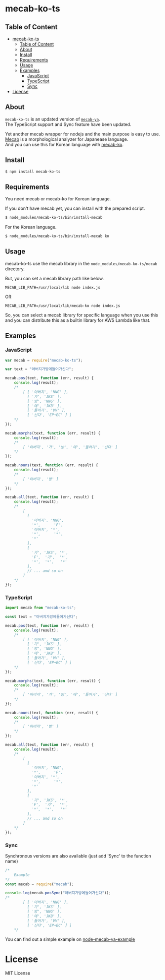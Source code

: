 # mecab-ko-ts

## Table of Content

- [mecab-ko-ts](#mecab-ko-ts)
  - [Table of Content](#table-of-content)
  - [About](#about)
  - [Install](#install)
  - [Requirements](#requirements)
  - [Usage](#usage)
  - [Examples](#examples)
    - [JavaScript](#javascript)
    - [TypeScript](#typescript)
    - [Sync](#sync)
- [License](#license)

## About

`mecab-ko-ts` is an updated version of [`mecab-ya`](https://github.com/golbin/node-mecab-ya).  
The TypeScript support and Sync feature have been updated.


Yet another mecab wrapper for nodejs and the main purpose is easy to use.  
[Mecab](http://taku910.github.io/mecab/) is a morphological analyzer for Japanease language.  
And you can use this for Korean language with [mecab-ko](https://bitbucket.org/eunjeon/mecab-ko/).

## Install

```bash
$ npm install mecab-ko-ts
```

## Requirements

You need mecab or mecab-ko for Korean language.

If you don't have mecab yet, you can install with the prepared script.

```bash
$ node_modules/mecab-ko-ts/bin/install-mecab
```

For the Korean language.

```bash
$ node_modules/mecab-ko-ts/bin/install-mecab ko
```

## Usage

mecab-ko-ts use the mecab library in the `node_modules/mecab-ko-ts/mecab` directory.

But, you can set a mecab library path like below.

```
MECAB_LIB_PATH=/usr/local/lib node index.js
```

OR

```
MECAB_LIB_PATH=/usr/local/lib/mecab-ko node index.js
```

So, you can select a mecab library for specific language when you use this and you can distribute this as a builtin library for AWS Lambda like that.

## Examples

### JavaScript

```js
var mecab = require("mecab-ko-ts");

var text = "아버지가방에들어가신다";

mecab.pos(text, function (err, result) {
    console.log(result);
    /*
        [ [ '아버지', 'NNG' ],
          [ '가', 'JKS' ],
          [ '방', 'NNG' ],
          [ '에', 'JKB' ],
          [ '들어가', 'VV' ],
          [ '신다', 'EP+EC' ] ]
    */
});

mecab.morphs(text, function (err, result) {
    console.log(result);
    /*
        [ '아버지', '가', '방', '에', '들어가', '신다' ]
    */
});

mecab.nouns(text, function (err, result) {
    console.log(result);
    /*
        [ '아버지', '방' ]
    */
});

mecab.all(text, function (err, result) {
    console.log(result);
    /*
        [
          [
            '아버지', 'NNG',
            '*',      'F',
            '아버지', '*',
            '*',      '*',
            '*'
          ],
          [
            '가', 'JKS', '*',
            'F',  '가',  '*',
            '*',  '*',   '*'
          ],
          // ... and so on
        ]
    */
});
```

### TypeScript

```js
import mecab from "mecab-ko-ts";

const text = "아버지가방에들어가신다";

mecab.pos(text, function (err, result) {
    console.log(result);
    /*
        [ [ '아버지', 'NNG' ],
          [ '가', 'JKS' ],
          [ '방', 'NNG' ],
          [ '에', 'JKB' ],
          [ '들어가', 'VV' ],
          [ '신다', 'EP+EC' ] ]
    */
});

mecab.morphs(text, function (err, result) {
    console.log(result);
    /*
        [ '아버지', '가', '방', '에', '들어가', '신다' ]
    */
});

mecab.nouns(text, function (err, result) {
    console.log(result);
    /*
        [ '아버지', '방' ]
    */
});

mecab.all(text, function (err, result) {
    console.log(result);
    /*
        [
          [
            '아버지', 'NNG',
            '*',      'F',
            '아버지', '*',
            '*',      '*',
            '*'
          ],
          [
            '가', 'JKS', '*',
            'F',  '가',  '*',
            '*',  '*',   '*'
          ],
          // ... and so on
        ]
    */
});
```

### Sync

Synchronous versions are also available (just add 'Sync' to the function name)
```js
/*
    Example
*/
const mecab = require("mecab");

console.log(mecab.posSync("아버지가방에들어가신다"));
/*
        [ [ '아버지', 'NNG' ],
          [ '가', 'JKS' ],
          [ '방', 'NNG' ],
          [ '에', 'JKB' ],
          [ '들어가', 'VV' ],
          [ '신다', 'EP+EC' ] ]
    */
```

You can find out a simple example on [node-mecab-ya-example](https://github.com/golbin/node-mecab-ya-example)

# License

MIT License
